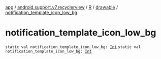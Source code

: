 [app](../../../index.md) / [android.support.v7.recyclerview](../../index.md) / [R](../index.md) / [drawable](index.md) / [notification_template_icon_low_bg](.)

# notification_template_icon_low_bg

`static val notification_template_icon_low_bg: `[`Int`](https://kotlinlang.org/api/latest/jvm/stdlib/kotlin/-int/index.html)
`static val notification_template_icon_low_bg: `[`Int`](https://kotlinlang.org/api/latest/jvm/stdlib/kotlin/-int/index.html)